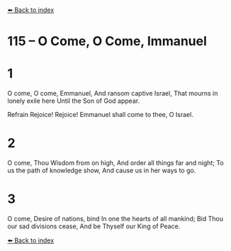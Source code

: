 [⬅️ Back to index](../README.md)

# 115 – O Come, O Come, Immanuel


# 1
O come, O come, Emmanuel,
And ransom captive Israel,
That mourns in lonely exile here
Until the Son of God appear.

Refrain
Rejoice! Rejoice!
Emmanuel shall come to thee,
O Israel.

# 2
O come, Thou Wisdom from on high,
And order all things far and night;
To us the path of knowledge show,
And cause us in her ways to go.

# 3
O come, Desire of nations, bind
In one the hearts of all mankind;
Bid Thou our sad divisions cease,
And be Thyself our King of Peace.

[⬅️ Back to index](../README.md)
